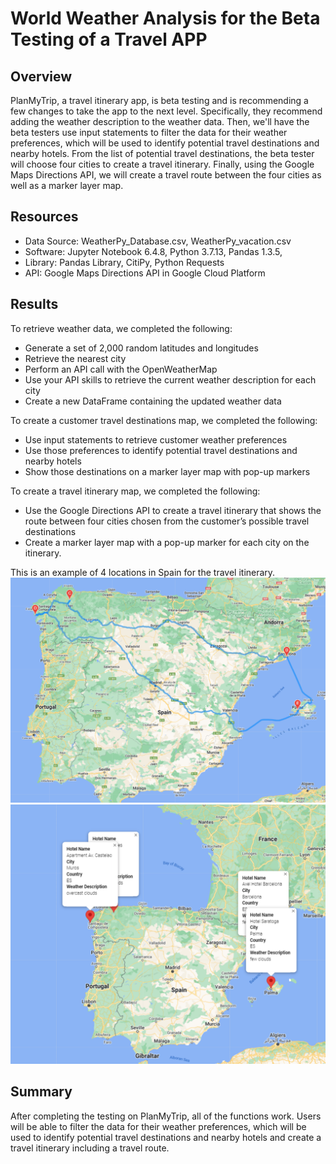 # World Weather Analysis for the Beta Testing of a Travel APP

## Overview
PlanMyTrip, a travel itinerary app, is beta testing and is recommending a few changes to take the app to the next level. Specifically, they recommend adding the weather description to the weather data. Then, we'll have the beta testers use input statements to filter the data for their weather preferences, which will be used to identify potential travel destinations and nearby hotels. From the list of potential travel destinations, the beta tester will choose four cities to create a travel itinerary. Finally, using the Google Maps Directions API, we will create a travel route between the four cities as well as a marker layer map.

## Resources
- Data Source: WeatherPy_Database.csv, WeatherPy_vacation.csv
- Software: Jupyter Notebook 6.4.8, Python 3.7.13, Pandas 1.3.5, 
- Library: Pandas Library, CitiPy, Python Requests
- API: Google Maps Directions API in Google Cloud Platform

## Results

To retrieve weather data, we completed the following:
- Generate a set of 2,000 random latitudes and longitudes
- Retrieve the nearest city 
- Perform an API call with the OpenWeatherMap
- Use your API skills to retrieve the current weather description for each city 
- Create a new DataFrame containing the updated weather data

To create a customer travel destinations map, we completed the following:
- Use input statements to retrieve customer weather preferences 
- Use those preferences to identify potential travel destinations and nearby hotels
- Show those destinations on a marker layer map with pop-up markers

To create a travel itinerary map, we completed the following:
- Use the Google Directions API to create a travel itinerary that shows the route between four cities chosen from the customer’s possible travel destinations
- Create a marker layer map with a pop-up marker for each city on the itinerary.

This is an example of 4 locations in Spain for the travel itinerary.
<img src="https://github.com/laneyberm/World_Weather_Analysis/blob/main/Vacation_Itinerary/WeatherPy_travel_map.png" width="600">
<img src="https://github.com/laneyberm/World_Weather_Analysis/blob/main/Vacation_Itinerary/WeatherPy_travel_map_markers.png" width="600">

## Summary
After completing the testing on PlanMyTrip, all of the functions work. Users will be able to filter the data for their weather preferences, which will be used to identify potential travel destinations and nearby hotels and create a travel itinerary including a travel route. 
